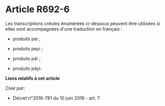 # Article R692-6

Les transcriptions créoles énumérées ci-dessous peuvent être utilisées si elles sont accompagnées d'une traduction en
français :

- produits pei ;

- produits peyi ;

- produits péi ;

- produits péyi.

**Liens relatifs à cet article**

_Créé par_:

  - Décret n°2016-781 du 10 juin 2016 - art. 7
